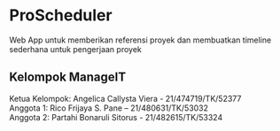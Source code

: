# ProScheduler

Web App untuk memberikan referensi proyek dan membuatkan timeline sederhana untuk pengerjaan proyek

## Kelompok ManageIT

Ketua Kelompok: Angelica Callysta Viera - 21/474719/TK/52377  
Anggota 1: Rico Frijaya S. Pane – 21/480631/TK/53032  
Anggota 2: Partahi Bonaruli Sitorus - 21/482615/TK/53324
